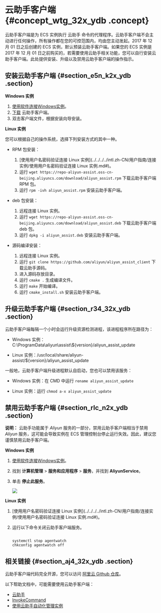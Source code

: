 # 云助手客户端 {#concept_wtg_32x_ydb .concept}

云助手客户端是为 ECS 实例执行 云助手 命令的代理程序。云助手客户端不会主动进行任何操作，所有操作都在您的可控范围内，均由您主动发起。2017 年 12 月 01 日之后创建的 ECS 实例，默认预装云助手客户端。如果您的 ECS 实例是 2017 年 12 月 01 日之前购买的，若需要使用云助手相关功能，您可以自行安装云助手客户端。此处提供安装、升级以及禁用云助手客户端的操作指示。

## 安装云助手客户端 {#section_e5n_k2x_ydb .section}

**Windows 实例**

1.  [使用软件连接Windows实例](../../../../intl.zh-CN/用户指南/连接实例/使用软件连接Windows实例.md#)。
2.  [下载](https://repo-aliyun-assist.oss-cn-beijing.aliyuncs.com/download/aliyun_agent_setup.exe) 云助手客户端。
3.  双击客户端文件，根据安装向导安装。

**Linux 实例**

您可以根据自己的操作系统，选择下列安装方式的其中一种。

-   RPM 包安装：

    1.  [使用用户名密码验证连接 Linux 实例](../../../../intl.zh-CN/用户指南/连接实例/使用用户名密码验证连接 Linux 实例.md#)。
    2.  运行 `wget https://repo-aliyun-assist.oss-cn-beijing.aliyuncs.com/download/aliyun_assist.rpm` 下载云助手客户端 RPM 包。
    3.  运行 `rpm -ivh aliyun_assist.rpm` 安装云助手客户端。
-   deb 包安装：

    1.  远程连接 Linux 实例。
    2.  运行 `wget https://repo-aliyun-assist.oss-cn-beijing.aliyuncs.com/download/aliyun_assist.deb` 下载云助手客户端 deb 包。
    3.  运行 `dpkg -i aliyun_assist.deb` 安装云助手客户端。
-   源码编译安装：

    1.  远程连接 Linux 实例。
    2.  运行 `git clone https://github.com/aliyun/aliyun_assist_client` 下载云助手源码。
    3.  进入源码存放目录。
    4.  运行 `cmake .` 生成编译文件。
    5.  运行 `make` 开始编译。
    6.  运行 `cmake_install.sh` 安装云助手客户端。

## 升级云助手客户端 {#section_r34_32x_ydb .section}

云助手客户端每隔一个小时会运行升级资源检测进程，该进程程序所在路径为：

-   Windows 实例：C:\\ProgramData\\aliyun\\assist\\$\{version\}/aliyun\_assist\_update

-   Linux 实例：/usr/local/share/aliyun-assist/$\{version\}/aliyun\_assist\_update


一般地，云助手客户端升级进程默认自启动，您也可以禁用该服务：

-   Windows 实例：在 CMD 中运行 `rename aliyun_assist_update`

-   Linux 实例：运行 `chmod a-x aliyun_assist_update`


## 禁用云助手客户端 {#section_rlc_n2x_ydb .section}

**说明：** 云助手功能属于 *Aliyun* 服务的一部分，禁用云助手客户端相当于禁用 *Aliyun* 服务，这可能会导致实例在 ECS 管理控制台停止运行失效。因此，建议您谨慎禁用云助手客户端。

**Windows 实例**

1.  [使用软件连接Windows实例](../../../../intl.zh-CN/用户指南/连接实例/使用软件连接Windows实例.md#)。
2.  找到 **计算机管理** \> **服务和应用程序** \> **服务**，并找到 **AliyunService**。
3.  单击 **停止此服务**。

    ![](http://static-aliyun-doc.oss-cn-hangzhou.aliyuncs.com/assets/img/9582/5250_zh-CN.png)


**Linux 实例**

1.  [使用用户名密码验证连接 Linux 实例](../../../../intl.zh-CN/用户指南/连接实例/使用用户名密码验证连接 Linux 实例.md#)。
2.  运行以下命令关闭云助手客户端服务。

    ```
    
    systemctl stop agentwatch
    chkconfig agentwatch off
    ```


## 相关链接 {#section_aj4_32x_ydb .section}

云助手客户端代码完全开源，您可以访问 [阿里云 Github 仓库](https://github.com/aliyun/aliyun_assist_client)。

以下帮助文档中，可能需要使用云助手客户端：

-   [云助手](intl.zh-CN/产品简介/云助手/云助手概述.md#)
-   [InvokeCommand](../../../../intl.zh-CN/API参考/云助手/InvokeCommand.md#)
-   [使用云助手自动化管理实例](https://www.alibabacloud.com/help/doc-detail/64741.htm?spm=a2c63.p38356.a3.10.700077faN54qqY)

